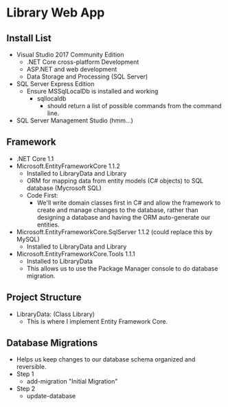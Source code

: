 # Library Web App
## Install List
- Visual Studio 2017 Community Edition
	- .NET Core cross-platform Development
	- ASP.NET and web development
	- Data Storage and Processing (SQL Server)
- SQL Server Express Edition
	- Ensure MSSqlLocalDb is installed and working
		- sqllocaldb
			- should return a list of possible commands from the command line.
- SQL Server Management Studio (hmm...)

## Framework
- .NET Core 1.1
- Microsoft.EntityFrameworkCore 1.1.2
	- Installed to LibraryData and Library
	- ORM for mapping data from entity models (C# objects) to SQL database (Mycrosoft SQL)
	- Code First:
		- We'll write domain classes first in C# and allow the framework to create and manage changes to the database,
		rather than designing a database and having the ORM auto-generate our entities.
- Microsoft.EntityFrameworkCore.SqlServer 1.1.2 (could replace this by MySQL)
	- Installed to LibraryData and Library
- Microsoft.EntityFrameworkCore.Tools 1.1.1
	- Installed to LibraryData
	- This allows us to use the Package Manager console to do database migration.

## Project Structure
- LibraryData: (Class Library) 
	- This is where I implement Entity Framework Core.

## Database Migrations
- Helps us keep changes to our database schema organized and reversible.
- Step 1
	- add-migration "Initial Migration"
- Step 2
	- update-database


